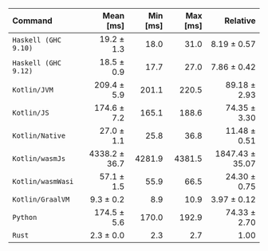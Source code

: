 | Command | Mean [ms] | Min [ms] | Max [ms] | Relative |
|:---|---:|---:|---:|---:|
| `Haskell (GHC 9.10)` | 19.2 ± 1.3 | 18.0 | 31.0 | 8.19 ± 0.57 |
| `Haskell (GHC 9.12)` | 18.5 ± 0.9 | 17.7 | 27.0 | 7.86 ± 0.42 |
| `Kotlin/JVM` | 209.4 ± 5.9 | 201.1 | 220.5 | 89.18 ± 2.93 |
| `Kotlin/JS` | 174.6 ± 7.2 | 165.1 | 188.6 | 74.35 ± 3.30 |
| `Kotlin/Native` | 27.0 ± 1.1 | 25.8 | 36.8 | 11.48 ± 0.51 |
| `Kotlin/wasmJs` | 4338.2 ± 36.7 | 4281.9 | 4381.5 | 1847.43 ± 35.07 |
| `Kotlin/wasmWasi` | 57.1 ± 1.5 | 55.9 | 66.5 | 24.30 ± 0.75 |
| `Kotlin/GraalVM` | 9.3 ± 0.2 | 8.9 | 10.9 | 3.97 ± 0.12 |
| `Python` | 174.5 ± 5.6 | 170.0 | 192.9 | 74.33 ± 2.70 |
| `Rust` | 2.3 ± 0.0 | 2.3 | 2.7 | 1.00 |
